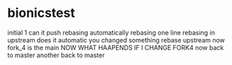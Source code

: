 # bionicstest

initial 1
can it push
rebasing automatically
rebasing one line
rebasing in upstream
does it automatic
you changed something
rebase upstream
now fork_4 is the main
NOW WHAT HAAPENDS IF I CHANGE FORK4
now back to master
another back to master

